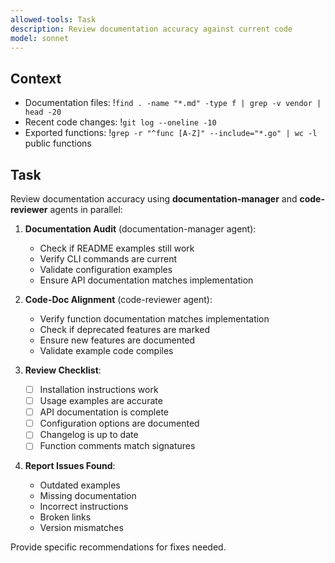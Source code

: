 ```yaml
---
allowed-tools: Task
description: Review documentation accuracy against current code
model: sonnet
---
```


## Context
- Documentation files: !`find . -name "*.md" -type f | grep -v vendor | head -20`
- Recent code changes: !`git log --oneline -10`
- Exported functions: !`grep -r "^func [A-Z]" --include="*.go" | wc -l` public functions

## Task

Review documentation accuracy using **documentation-manager** and **code-reviewer** agents in parallel:

1. **Documentation Audit** (documentation-manager agent):
   - Check if README examples still work
   - Verify CLI commands are current
   - Validate configuration examples
   - Ensure API documentation matches implementation

2. **Code-Doc Alignment** (code-reviewer agent):
   - Verify function documentation matches implementation
   - Check if deprecated features are marked
   - Ensure new features are documented
   - Validate example code compiles

3. **Review Checklist**:
   - [ ] Installation instructions work
   - [ ] Usage examples are accurate
   - [ ] API documentation is complete
   - [ ] Configuration options are documented
   - [ ] Changelog is up to date
   - [ ] Function comments match signatures

4. **Report Issues Found**:
   - Outdated examples
   - Missing documentation
   - Incorrect instructions
   - Broken links
   - Version mismatches

Provide specific recommendations for fixes needed.